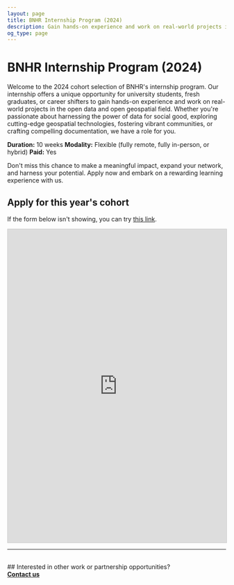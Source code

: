 ```yaml
---
layout: page
title: BNHR Internship Program (2024)
description: Gain hands-on experience and work on real-world projects in the open data and open geospatial field with BNHR.
og_type: page
---
```

# BNHR Internship Program (2024)

Welcome to the 2024 cohort selection of BNHR's internship program. Our internship offers a unique opportunity for university students, fresh graduates, or career shifters to gain hands-on experience and work on real-world projects in the open data and open geospatial field. Whether you're passionate about harnessing the power of data for social good, exploring cutting-edge geospatial technologies, fostering vibrant communities, or crafting compelling documentation, we have a role for you.

**Duration:** 10 weeks
**Modality:** Flexible (fully remote, fully in-person, or hybrid)
**Paid:** Yes

Don't miss this chance to make a meaningful impact, expand your network, and harness your potential. Apply now and embark on a rewarding learning experience with us.

## Apply for this year's cohort
If the form below isn't showing, you can try [this link](https://airtable.com/appYdMRAHH2BCShei/pagYKqkvw9jvJGZJS/form).

<iframe class="airtable-embed" src="https://airtable.com/embed/appYdMRAHH2BCShei/pagYKqkvw9jvJGZJS/form" frameborder="0" onmousewheel="" width="100%" height="720" style="background: transparent; border: 1px solid #ccc;"></iframe>

<hr><br>
## Interested in other work or partnership opportunities?

<div class="d-flex justify-content-start py-2"><a
    href="{{site.baseurl}}/#contact"
    target="_blank" class="btn btn-lg bg-success col-sm-12 col-md-6" role="button"
    aria-disabled="true"><strong class="text-white">Contact us</strong></a>
</div> 

<!-- [Contact me for a quote]({{site.baseurl}}/#contact) -->